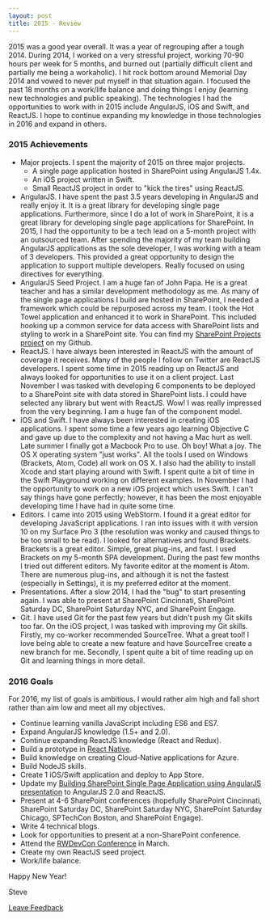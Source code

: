 ```yaml
---
layout: post
title: 2015 - Review
---
```


2015 was a good year overall. It was a year of regrouping after a tough 2014. During 2014, I worked on a very stressful project, working 70-90 hours per week for 5 months, and burned out (partially difficult client and partially me being a workaholic). I hit rock bottom around Memorial Day 2014 and vowed to never put myself in that situation again. I focused the past 18 months on a work/life balance and doing things I enjoy (learning new technologies and public speaking). The technologies I had the opportunities to work with in 2015 include AngularJS, iOS and Swift, and ReactJS. I hope to continue expanding my knowledge in those technologies in 2016 and expand in others.

### 2015 Achievements

+ Major projects. I spent the majority of 2015 on three major projects.
  - A single page application hosted in SharePoint using AngularJS 1.4x.
  - An iOS project written in Swift.
  - Small ReactJS project in order to "kick the tires" using ReactJS.
+ AngularJS. I have spent the past 3.5 years developing in AngularJS and really enjoy it. It is a great library for developing single page applications. Furthermore, since I do a lot of work in SharePoint, it is a great library for developing single page applications for SharePoint. In 2015, I had the opportunity to be a tech lead on a 5-month project with an outsourced team. After spending the majority of my team building AngularJS applications as the sole developer, I was working with a team of 3 developers. This provided a great opportunity to design the application to support multiple developers. Really focused on using directives for everything.
+ AngularJS Seed Project. I am a huge fan of John Papa. He is a great teacher and has a similar development methodology as me. As many of the single page applications I build are hosted in SharePoint, I needed a framework which could be repurposed across my team. I took the Hot Towel application and enhanced it to work in SharePoint. This included hooking up a common service for data access with SharePoint lists and styling to work in a SharePoint site. You can find my [SharePoint Projects project](https://github.com/spietrek/SharePoint.Projects) on my Github.
+ ReactJS. I have always been interested in ReactJS with the amount of coverage it receives. Many of the people I follow on Twitter are ReactJS developers. I spent some time in 2015 reading up on ReactJS and always looked for opportunities to use it on a client project. Last November I was tasked with developing 6 components to be deployed to a SharePoint site with data stored in SharePoint lists. I could have selected any library but went with ReactJS. Wow! I was really impressed from the very beginning. I am a huge fan of the component model.
+ iOS and Swift. I have always been interested in creating iOS applications. I spent some time a few years ago learning Objective C and gave up due to the complexity and not having a Mac hurt as well. Late summer I finally got a Macbook Pro to use. Oh boy! What a joy. The OS X operating system "just works". All the tools I used on Windows (Brackets, Atom, Code) all work on OS X. I also had the ability to install Xcode and start playing around with Swift. I spent quite a bit of time in the Swift Playground working on different examples. In November I had the opportunity to work on a new iOS project which uses Swift. I can't say things have gone perfectly; however, it has been the most enjoyable developing time I have had in quite some time.
+ Editors. I came into 2015 using WebStorm. I found it a great editor for developing JavaScript applications. I ran into issues with it with version 10 on my Surface Pro 3 (the resolution was wonky and caused things to be too small to be read). I looked for alternatives and found Brackets. Brackets is a great editor. Simple, great plug-ins, and fast. I used Brackets on my 5-month SPA development. During the past few months I tried out different editors. My favorite editor at the moment is Atom. There are numerous plug-ins, and although it is not the fastest (especially in Settings), it is my preferred editor at the moment.
+ Presentations. After a slow 2014, I had the "bug" to start presenting again. I was able to present at SharePoint Cincinnati, SharePoint Saturday DC, SharePoint Saturday NYC, and SharePoint Engage.
+ Git. I have used Git for the past few years but didn't push my Git skills too far. On the iOS project, I was tasked with improving my Git skills. Firstly, my co-worker recommended SourceTree. What a great tool! I love being able to create a new feature and have SourceTree create a new branch for me. Secondly, I spent quite a bit of time reading up on Git and learning things in more detail.

### 2016 Goals

For 2016, my list of goals is ambitious. I would rather aim high and fall short rather than aim low and meet all my objectives.

+ Continue learning vanilla JavaScript including ES6 and ES7.
+ Expand AngularJS knowledge (1.5+ and 2.0).
+ Continue expanding ReactJS knowledge (React and Redux).
+ Build a prototype in [React Native](https://facebook.github.io/react-native/).
+ Build knowledge on creating Cloud-Native applications for Azure.
+ Build NodeJS skills.
+ Create 1 iOS/Swift application and deploy to App Store.
+ Update my [Building SharePoint Single Page Application using AngularJS presentation](https://github.com/spietrek/spsnyc2015) to AngularJS 2.0 and ReactJS.
+ Present at 4-6 SharePoint conferences (hopefully SharePoint Cincinnati, SharePoint Saturday DC, SharePoint Saturday NYC, SharePoint Saturday Chicago, SPTechCon Boston, and SharePoint Engage).
+ Write 4 technical blogs.
+ Look for opportunities to present at a non-SharePoint conference.
+ Attend the [RWDevCon Conference](http://rwdevcon.com/) in March.
+ Create my own ReactJS seed project.
+ Work/life balance.

Happy New Year!

Steve


[Leave Feedback](https://github.com/spietrek/Feedback/issues/new)

